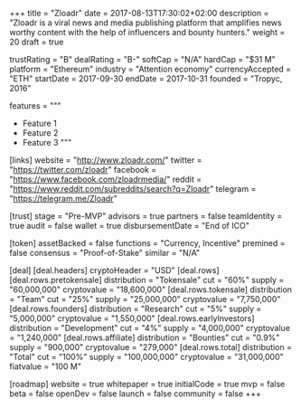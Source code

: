 +++
title = "Zloadr"
date = 2017-08-13T17:30:02+02:00
description = "Zloadr is a viral news and media publishing platform that amplifies news worthy content with the help of influencers and bounty hunters."
weight = 20
draft = true

trustRating = "B"
dealRating = "B-"
softCap = "N/A"
hardCap = "$31 M"
platform = "Ethereum"
industry = "Attention economy"
currencyAccepted = "ETH"
startDate = 2017-09-30
endDate = 2017-10-31
founded = "Tropyc, 2016"

features = """
- Feature 1
- Feature 2
- Feature 3
"""

[links]
  website = "http://www.zloadr.com/"
  twitter = "https://twitter.com/zloadr"
  facebook = "https://www.facebook.com/zloadrmedia/"
  reddit = "https://www.reddit.com/subreddits/search?q=Zloadr"
  telegram = "https://telegram.me/Zloadr"


[trust]
  stage = "Pre-MVP"
  advisors = true
  partners = false
  teamIdentity = true
  audit = false
  wallet = true
  disbursementDate = "End of ICO"

[token]
  assetBacked = false
  functions = "Currency, Incentive"
  premined = false
  consensus = "Proof-of-Stake"
  similar = "N/A"

[deal]
  [deal.headers]
    cryptoHeader = "USD"
  [deal.rows]
    [deal.rows.pretokensale]
      distribution = "Tokensale"
      cut = "60%"
      supply = "60,000,000"
      cryptovalue = "18,600,000"
    [deal.rows.tokensale]
      distribution = "Team"
      cut = "25%"
      supply = "25,000,000"
      cryptovalue = "7,750,000"
    [deal.rows.founders]
      distribution = "Research"
      cut = "5%"
      supply = "5,000,000"
      cryptovalue = "1,550,000"
    [deal.rows.earlyInvestors]
      distribution = "Development"
      cut = "4%"
      supply = "4,000,000"
      cryptovalue = "1,240,000"
    [deal.rows.affiliate]
      distribution = "Bounties"
      cut = "0.9%"
      supply = "900,000"
      cryptovalue = "279,000"
    [deal.rows.total]
      distribution = "Total"
      cut = "100%"
      supply = "100,000,000"
      cryptovalue = "31,000,000"
      fiatvalue = "100 M"

[roadmap]
  website = true
  whitepaper = true
  initialCode = true
  mvp = false
  beta = false
  openDev = false
  launch = false
  community = false
+++
